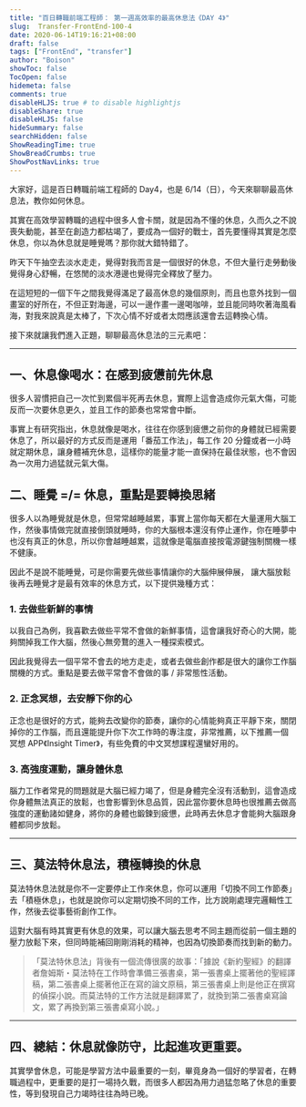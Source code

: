 ```yaml
---
title: "百日轉職前端工程師： 第一週高效率的最高休息法《DAY 4》"
slug:  Transfer-FrontEnd-100-4
date: 2020-06-14T19:16:21+08:00
draft: false
tags: ["FrontEnd", "transfer"]
author: "Boison"
showToc: false
TocOpen: false
hidemeta: false
comments: true
disableHLJS: true # to disable highlightjs
disableShare: true
disableHLJS: false
hideSummary: false
searchHidden: false
ShowReadingTime: true
ShowBreadCrumbs: true
ShowPostNavLinks: true
---
```


大家好，這是百日轉職前端工程師的 Day4，也是 6/14（日），今天來聊聊最高休息法，教你如何休息。

其實在高效學習轉職的過程中很多人會卡關，就是因為不懂的休息，久而久之不說喪失動能，甚至在創造力都枯竭了，要成為一個好的戰士，首先要懂得其實是怎麼休息，你以為休息就是睡覺嗎？那你就大錯特錯了。

昨天下午抽空去淡水走走，覺得對我而言是一個很好的休息，不但大量行走勞動後覺得身心舒暢，在悠閒的淡水港邊也覺得完全釋放了壓力。

在這短短的一個下午之間我覺得滿足了最高休息的幾個原則，而且也意外找到一個畫室的好所在，不但正對海邊，可以一邊作畫一邊喝咖啡，並且能同時吹著海風看海，對我來說真是太棒了，下次心情不好或者太悶應該還會去這轉換心情。

接下來就讓我們進入正題，聊聊最高休息法的三元素吧：

---

## 一、休息像喝水：在感到疲憊前先休息

很多人習慣把自己一次忙到累個半死再去休息，實際上這會造成你元氣大傷，可能反而一次要休息更久，並且工作的節奏也常常會中斷。

事實上有研究指出，休息就像是喝水，往往在你感到疲憊之前你的身體就已經需要休息了，所以最好的方式反而是運用「番茄工作法」，每工作 20 分鐘或者一小時就定期休息，讓身體補充休息，這樣你的能量才能一直保持在最佳狀態，也不會因為一次用力過猛就元氣大傷。

## 二、睡覺 =/= 休息，重點是要轉換思緒

很多人以為睡覺就是休息，但常常越睡越累，事實上當你每天都在大量運用大腦工作，然後事情做完就直接倒頭就睡時，你的大腦根本還沒有停止運作，你在睡夢中也沒有真正的休息，所以你會越睡越累，這就像是電腦直接按電源鍵強制關機一樣不健康。

因此不是說不能睡覺，可是你需要先做些事情讓你的大腦伸展伸展， 讓大腦放鬆後再去睡覺才是最有效率的休息方式，以下提供幾種方式：

### 1. 去做些新鮮的事情   

以我自己為例，我喜歡去做些平常不會做的新鮮事情，這會讓我好奇心的大開，能夠關掉我工作大腦，然後心無旁鶩的進入一種探索模式。

因此我覺得去一個平常不會去的地方走走，或者去做些創作都是很大的讓你工作腦關機的方式。重點是要去做平常會不會做的事 / 非常態性活動。

### 2. 正念冥想，去安靜下你的心

正念也是很好的方式，能夠去改變你的節奏，讓你的心情能夠真正平靜下來，關閉掉你的工作腦，而且還能提升你下次工作時的專注度，非常推薦，以下推薦一個 冥想 APP《Insight Timer》，有些免費的中文冥想課程還蠻好用的。

### 3. 高強度運動，讓身體休息

腦力工作者常見的問題就是大腦已經力竭了，但是身體完全沒有活動到，這會造成你身體無法真正的放鬆，也會影響到休息品質，因此當你要休息時也很推薦去做高強度的運動諸如健身，將你的身體也鍛鍊到疲憊，此時再去休息才會能夠大腦跟身體都同步放鬆。

---

## 三、莫法特休息法，積極轉換的休息

莫法特休息法就是你不一定要停止工作來休息，你可以運用「切換不同工作節奏」去「積極休息」，也就是說你可以定期切換不同的工作，比方說剛處理完邏輯性工作，然後去從事藝術創作工作。

這對大腦有時其實更有休息的效果，可以讓大腦去思考不同主題而從前一個主題的壓力放鬆下來，但同時能補回剛剛消耗的精神，也因為切換節奏而找到新的動力。

> 「莫法特休息法」背後有一個流傳很廣的故事：「據說《新約聖經》的翻譯者詹姆斯・莫法特在工作時會準備三張書桌，第一張書桌上擺著他的聖經譯稿，第二張書桌上擺著他正在寫的論文原稿，第三張書桌上則是他正在撰寫的偵探小說。而莫法特的工作方法就是翻譯累了，就換到第二張書桌寫論文，累了再換到第三張書桌寫小說。」

---

## 四、總結：休息就像防守，比起進攻更重要。

其實學會休息，可能是學習方法中最重要的一刻，畢竟身為一個好的學習者，在轉職過程中，更重要的是打一場持久戰，而很多人都因為用力過猛忽略了休息的重要性，等到發現自己力竭時往往為時已晚。